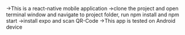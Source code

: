 ->This is a react-native mobile application
->clone the project and open terminal window and navigate to project folder, run npm install and npm start
->install expo and scan QR-Code
->This app is tested on Android device

